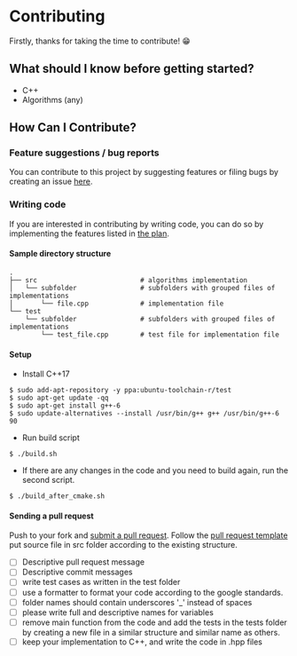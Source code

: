 
# Contributing

Firstly, thanks for taking the time to contribute! :grin:

## What should I know before getting started?
- C++
- Algorithms (any)

## How Can I Contribute?

### Feature suggestions / bug reports
You can contribute to this project by suggesting features or filing bugs by creating an issue [here](https://github.com/stlmp/stlmp/issues/new).

### Writing code
If you are interested in contributing by writing code, you can do so by implementing the features listed in [the plan](https://github.com/stlmp/stlmp/blob/master/plan.md).  

#### Sample directory structure
```
.
├── src                          # algorithms implementation
│   └── subfolder                # subfolders with grouped files of implementations
│       └── file.cpp             # implementation file
└── test
    └── subfolder                # subfolders with grouped files of implementations
        └── test_file.cpp        # test file for implementation file
```

#### Setup
 - Install C++17
```
$ sudo add-apt-repository -y ppa:ubuntu-toolchain-r/test
$ sudo apt-get update -qq
$ sudo apt-get install g++-6
$ sudo update-alternatives --install /usr/bin/g++ g++ /usr/bin/g++-6 90
```
 - Run build script
```
$ ./build.sh
```
 - If there are any changes in the code and you need to build again, run the second script.
```
$ ./build_after_cmake.sh
```

#### Sending a pull request
Push to your fork and [submit a pull request](https://github.com/stlmp/stlmp/compare/). Follow the [pull request template](https://github.com/stlmp/stlmp/blob/master/.github/PULL_REQUEST_TEMPLATE.md)  
put source file in src folder according to the existing structure.
- [ ] Descriptive pull request message
- [ ] Descriptive commit messages
- [ ] write test cases as written in the test folder
- [ ] use a formatter to format your code according to the google standards.
- [ ] folder names should contain underscores '_' instead of spaces
- [ ] please write full and descriptive names for variables
- [ ] remove main function from the code and add the tests in the tests folder by creating a new file in a similar structure and similar name as others.
- [ ] keep your implementation to C++, and write the code in .hpp files
